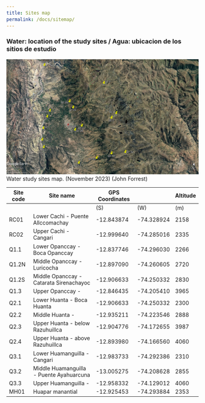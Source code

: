 ```yaml
---
title: Sites map
permalink: /docs/sitemap/
---
```



### Water: location of the study sites / Agua: ubicacion de los sitios de estudio


![Sites map](/assets/sites/AllsitesHuanta.jpg)
Water study sites map. (November 2023) (John Forrest)


|     Site code    |     Site name                                   |     GPS Coordinates    |                   |     Altitude    |
|------------------|-------------------------------------------------|------------------------|-------------------|-----------------|
|                  |                                                 |        (S)             |        (W)        |     (m)         |
|     RC01         |     Lower Cachi - Puente Allccomachay           |     -12.843874         |     -74.328924    |     2158        |
|     RC02         |     Upper Cachi - Cangari                       |     -12.999640         |     -74.285016    |     2335        |
|     Q1.1         |     Lower Opanccay - Boca Opanccay              |     -12.837746         |     -74.296030    |     2266        |
|     Q1.2N        |     Middle Opanccay - Luricocha                 |     -12.897090         |     -74.260605    |     2720        |
|     Q1.2S        |     Middle Opanccay - Catarata Sirenachayoc     |     -12.906633         |     -74.250332    |     2830        |
|     Q1.3         |     Upper Opanccay -                            |     -12.846435         |     -74.205410    |     3965        |
|     Q2.1         |     Lower Huanta - Boca Huanta                  |     -12.906633         |     -74.250332    |     2300        |
|     Q2.2         |     Middle Huanta -                             |     -12.935211         |     -74.223546    |     2888        |
|     Q2.3         |     Upper Huanta - below Razuhuillca            |     -12.904776         |     -74.172655    |     3987        |
|     Q2.4         |     Upper Huanta - above Razuhuillca            |     -12.893980         |     -74.166560    |     4060        |
|     Q3.1         |     Lower Huamanguilla - Cangari                |     -12.983733         |     -74.292386    |     2310        |
|     Q3.2         |     Middle Huamanguilla - Puente Ayahuarcuna    |     -13.005275         |     -74.208628    |     2855        |
|     Q3.3         |     Upper Huamanguilla -                        |     -12.958332         |     -74.129012    |     4060        |
|     MH01         |     Huapar manantial                            |     -12.925453         |     -74.293884    |     2353        |

